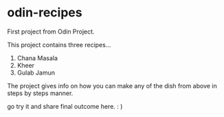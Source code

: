 # odin-recipes
First project from Odin Project.

This project contains three recipes...
1. Chana Masala
2. Kheer
3. Gulab Jamun

The project gives info on how you can make any of the dish from above in steps by steps manner. 

go try it and share final outcome here. : )
